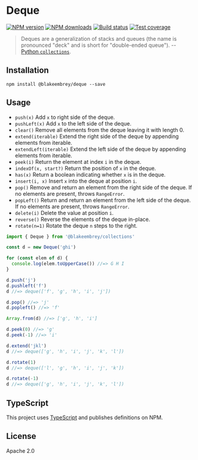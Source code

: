 # Deque

[![NPM version][npm-image]][npm-url]
[![NPM downloads][downloads-image]][downloads-url]
[![Build status][travis-image]][travis-url]
[![Test coverage][coveralls-image]][coveralls-url]

> Deques are a generalization of stacks and queues (the name is pronounced "deck" and is short for "double-ended queue").
> -- [Python `collections`](https://docs.python.org/3/library/collections.html#collections.deque).

## Installation

```
npm install @blakeembrey/deque --save
```

## Usage

* `push(x)` Add `x` to right side of the deque.
* `pushLeft(x)` Add `x` to the left side of the deque.
* `clear()` Remove all elements from the deque leaving it with length 0.
* `extend(iterable)` Extend the right side of the deque by appending elements from iterable.
* `extendLeft(iterable)` Extend the left side of the deque by appending elements from iterable.
* `peek(i)` Return the element at index `i` in the deque.
* `indexOf(x, start?)` Return the position of `x` in the deque.
* `has(x)` Return a boolean indicating whether `x` is in the deque.
* `insert(i, x)` Insert `x` into the deque at position `i`.
* `pop()` Remove and return an element from the right side of the deque. If no elements are present, throws `RangeError`.
* `popLeft()` Return and return an element from the left side of the deque. If no elements are present, throws `RangeError`.
* `delete(i)` Delete the value at position `i`.
* `reverse()` Reverse the elements of the deque in-place.
* `rotate(n=1)` Rotate the deque `n` steps to the right.

```js
import { Deque } from '@blakeembrey/collections'

const d = new Deque('ghi')

for (const elem of d) {
  console.log(elem.toUpperCase()) //=> G H I
}

d.push('j')
d.pushleft('f')
d //=> deque(['f', 'g', 'h', 'i', 'j'])

d.pop() //=> 'j'
d.popleft() //=> 'f'

Array.from(d) //=> ['g', 'h', 'i']

d.peek(0) //=> 'g'
d.peek(-1) //=> 'i'

d.extend('jkl')
d //=> deque(['g', 'h', 'i', 'j', 'k', 'l'])

d.rotate(1)
d //=> deque(['l', 'g', 'h', 'i', 'j', 'k'])

d.rotate(-1)
d //=> deque(['g', 'h', 'i', 'j', 'k', 'l'])
```

## TypeScript

This project uses [TypeScript](https://github.com/Microsoft/TypeScript) and publishes definitions on NPM.

## License

Apache 2.0

[npm-image]: https://img.shields.io/npm/v/@blakeembrey/deque.svg?style=flat
[npm-url]: https://npmjs.org/package/@blakeembrey/deque
[downloads-image]: https://img.shields.io/npm/dm/@blakeembrey/deque.svg?style=flat
[downloads-url]: https://npmjs.org/package/@blakeembrey/deque
[travis-image]: https://img.shields.io/travis/blakeembrey/deque.svg?style=flat
[travis-url]: https://travis-ci.org/blakeembrey/deque
[coveralls-image]: https://img.shields.io/coveralls/blakeembrey/deque.svg?style=flat
[coveralls-url]: https://coveralls.io/r/blakeembrey/deque?branch=master
